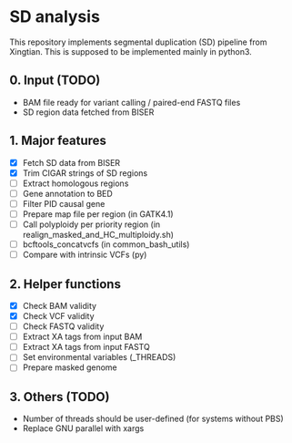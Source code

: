 # SD analysis
This repository implements segmental duplication (SD) pipeline from Xingtian. This is supposed to be implemented mainly in python3.

## 0. Input (TODO)
* BAM file ready for variant calling / paired-end FASTQ files
* SD region data fetched from BISER

## 1. Major features
- [x] Fetch SD data from BISER
- [x] Trim CIGAR strings of SD regions
- [ ] Extract homologous regions
- [ ] Gene annotation to BED
- [ ] Filter PID causal gene
- [ ] Prepare map file per region (in GATK4.1)
- [ ] Call polyploidy per priority region (in realign_masked_and_HC_multiploidy.sh)
- [ ] bcftools_concatvcfs (in common_bash_utils)
- [ ] Compare with intrinsic VCFs (py)

## 2. Helper functions
- [x] Check BAM validity
- [x] Check VCF validity
- [ ] Check FASTQ validity
- [ ] Extract XA tags from input BAM
- [ ] Extract XA tags from input FASTQ
- [ ] Set environmental variables (\_THREADS)
- [ ] Prepare masked genome

## 3. Others (TODO)
* Number of threads should be user-defined (for systems without PBS)
* Replace GNU parallel with xargs
